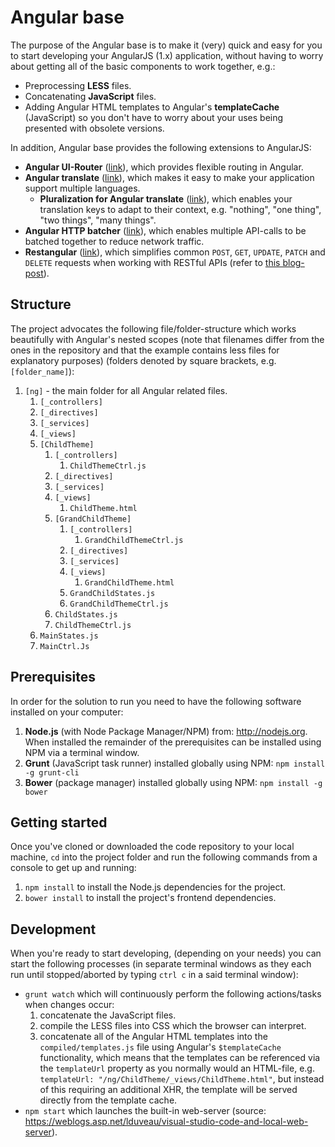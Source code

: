 # Angular base
The purpose of the Angular base is to make it (very) quick and easy for you to start developing your AngularJS (1.x) application, without having to worry about getting all of the basic components to work together, e.g.:

- Preprocessing **LESS** files.
- Concatenating **JavaScript** files.
- Adding Angular HTML templates to Angular's **templateCache** (JavaScript) so you don't have to worry about your uses being presented with obsolete versions.

In addition, Angular base provides the following extensions to AngularJS:
- **Angular UI-Router** ([link](https://github.com/angular-ui/ui-router)), which provides flexible routing in Angular.
- **Angular translate** ([link](https://github.com/angular-translate/angular-translate)), which makes it easy to make your application support multiple languages.
    - **Pluralization for Angular translate** ([link](https://angular-translate.github.io/docs/#/guide/14_pluralization)), which enables your translation keys to adapt to their context, e.g. "nothing", "one thing", "two things", "many things".
- **Angular HTTP batcher** ([link](https://github.com/jonsamwell/angular-http-batcher)), which enables multiple API-calls to be batched together to reduce network traffic.
- **Restangular** ([link](https://github.com/mgonto/restangular)), which simplifies common `POST`, `GET`, `UPDATE`, `PATCH` and `DELETE` requests when working with RESTful APIs (refer to [this blog-post](https://adambarry.wordpress.com/2016/04/18/thoughts-on-flexible-restful-apis/)).


## Structure
The project advocates the following file/folder-structure which works beautifully with Angular's nested scopes (note that filenames differ from the ones in the repository and that the example contains less files for explanatory purposes) (folders denoted by square brackets, e.g. `[folder_name]`):

1) `[ng]` - the main folder for all Angular related files.
    1) `[_controllers]`
    1) `[_directives]`
    1) `[_services]`
    1) `[_views]`
    1) `[ChildTheme]`
        1) `[_controllers]`
            1) `ChildThemeCtrl.js`
        1) `[_directives]`
        1) `[_services]`
        1) `[_views]`
            1) `ChildTheme.html`
        1) `[GrandChildTheme]`
            1) `[_controllers]`
                1) `GrandChildThemeCtrl.js`
            1) `[_directives]`
            1) `[_services]`
            1) `[_views]`
                1) `GrandChildTheme.html`
            1) `GrandChildStates.js`
            1) `GrandChildThemeCtrl.js`
        1) `ChildStates.js`
        1) `ChildThemeCtrl.js`
    1) `MainStates.js`
    1) `MainCtrl.Js`


## Prerequisites
In order for the solution to run you need to have the following software installed on your computer:

1) **Node.js** (with Node Package Manager/NPM) from: http://nodejs.org. When installed the remainder of the prerequisites can be installed using NPM via a terminal window.
1) **Grunt** (JavaScript task runner) installed globally using NPM: `npm install -g grunt-cli`
1) **Bower** (package manager) installed globally using NPM: `npm install -g bower`


## Getting started
Once you've cloned or downloaded the code repository to your local machine, `cd` into the project folder and run the following commands from a console to get up and running:

1) `npm install` to install the Node.js dependencies for the project.
1) `bower install` to install the project's frontend dependencies.


## Development
When you're ready to start developing, (depending on your needs) you can start the following processes (in separate terminal windows as they each run until stopped/aborted by typing `ctrl c` in a said terminal window):

- `grunt watch` which will continuously perform the following actions/tasks when changes occur:
    1) concatenate the JavaScript files.
    1) compile the LESS files into CSS which the browser can interpret.
    1) concatenate all of the Angular HTML templates into the `compiled/templates.js` file using Angular's `$templateCache` functionality, which means that the templates can be referenced via the `templateUrl` property as you normally would an HTML-file, e.g. `templateUrl: "/ng/ChildTheme/_views/ChildTheme.html"`, but instead of this requiring an additional XHR, the template will be served directly from the template cache.
- `npm start` which launches the built-in web-server (source: https://weblogs.asp.net/lduveau/visual-studio-code-and-local-web-server).